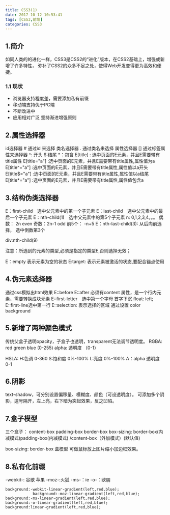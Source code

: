 ```yaml
---
title: CSS3(1)
date: 2017-10-12 10:53:41
tags: [CSS3,前端]
categories: CSS3
---
```

## 1.简介 ##
如同人类的的进化一样，CSS3是CSS2的“进化”版本，在CSS2基础上，增强或新增了许多特性， 弥补了CSS2的众多不足之处，使得Web开发变得更为高效和便捷。

### 1.1 现状 ###
+	浏览器支持程度差，需要添加私有前缀
+	移动端支持优于PC端
+	不断改进中
+	应用相对广泛
坚持渐进增强原则

## 2.属性选择器 ##
id选择器    #     通过id 来选择
类名选择器  .     通过类名来选择
属性选择器  []    通过标签属性来选择器
^: 开头  $:结尾  *：包含
E[title]  : 选中页面的E元素，并且E需要带有title属性
E[title="a"] :选中页面的E元素，并且E需要带有title属性,属性值为a
E[title^="a"] :选中页面的E元素，并且E需要带有title属性,属性值以a开头
E[title$="a"] :选中页面的E元素，并且E需要带有title属性,属性值以a结尾
E[title*="a"] :选中页面的E元素，并且E需要带有title属性,属性值包含a

## 3.结构伪类选择器 ##
E：first-child　选中父元素中的第一个子元素
E：last-child　选中父元素中的最后一个子元素
E：nth-child(1)　选中父元素中的第5个子元素
n: 0,1,2,3,4。。。
偶数： 2n  even
奇数：2n-1 odd
前5个： -n+5
E：nth-last-child(3): 从后向前选择， 选中倒数第3个

div:nth-child(9)

注意：所选到的元素的类型,必须是指定的类型E,否则选择无效；

E：empty 表示元素为空的状态
E:target: 表示元素被激活的状态,要配合锚点使用

## 4.伪元素选择器 ##
通过css模拟出html效果
E::before
E::after 
必须有content 属性，是一个行内元素，需要转换成块元素
E::first-letter　选中第一个字母
首字下沉 float: left;
E::first-line选中第一行
E::selection: 表示选择的区域 通过设置 color  background

## 5.新增了两种颜色模式 ##
传统父盒子透明opacity，子盒子也透明，transparent无法调节透明度。
RGBA:     red  green blue (0-255)   alpha: 透明度 （0-1）

HSLA:
H:色调  0-360
S:饱和度 0%-100%
L:亮度    0%-100%
A：alpha 透明度 0-1

## 6.阴影 ##
text-shadow，可分别设置偏移量、模糊度、颜色（可设透明度）。
可添加多个阴影，逗号隔开，左上亮，右下暗为突起效果，反之凹陷。


## 7.盒子模型 ##
三个盒子： content-box   padding-box  border-box
box-sizing: border-box(内减模式)padding-box(内减模式) /content-box（外加模式）(默认值)

box-sizing: border-box   盒模型
可做鼠标放上图片缩小加边框效果。

## 8.私有化前缀 ##
-webkit-: 谷歌 苹果
-moz-:火狐
-ms-：ie
-o-：欧朋
```
background:-webkit-linear-gradient(left,red,blue);
            background:-moz-linear-gradient(left,red,blue);
background:-ms-linear-gradient(left,red,blue);
background:-o-linear-gradient(left,red,blue);
background:linear-gradient(left,red,blue);
```